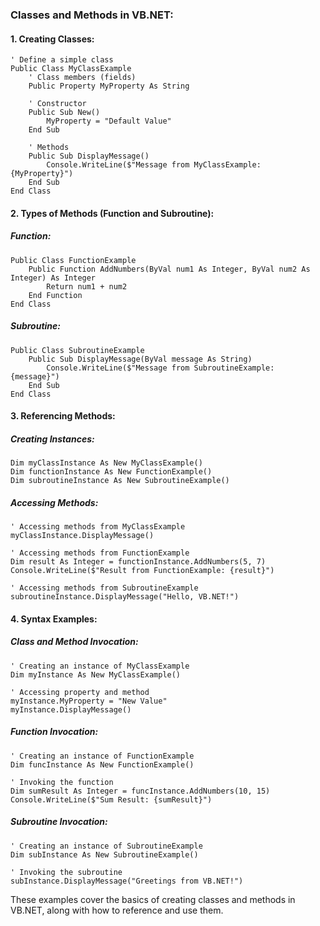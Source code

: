 ### Classes and Methods in VB.NET:

#### 1. Creating Classes:
```vb.net
' Define a simple class
Public Class MyClassExample
    ' Class members (fields)
    Public Property MyProperty As String

    ' Constructor
    Public Sub New()
        MyProperty = "Default Value"
    End Sub

    ' Methods
    Public Sub DisplayMessage()
        Console.WriteLine($"Message from MyClassExample: {MyProperty}")
    End Sub
End Class
```

#### 2. Types of Methods (Function and Subroutine):

##### Function:
```vb.net
Public Class FunctionExample
    Public Function AddNumbers(ByVal num1 As Integer, ByVal num2 As Integer) As Integer
        Return num1 + num2
    End Function
End Class
```

##### Subroutine:
```vb.net
Public Class SubroutineExample
    Public Sub DisplayMessage(ByVal message As String)
        Console.WriteLine($"Message from SubroutineExample: {message}")
    End Sub
End Class
```

#### 3. Referencing Methods:
##### Creating Instances:
```vb.net
Dim myClassInstance As New MyClassExample()
Dim functionInstance As New FunctionExample()
Dim subroutineInstance As New SubroutineExample()
```

##### Accessing Methods:
```vb.net
' Accessing methods from MyClassExample
myClassInstance.DisplayMessage()

' Accessing methods from FunctionExample
Dim result As Integer = functionInstance.AddNumbers(5, 7)
Console.WriteLine($"Result from FunctionExample: {result}")

' Accessing methods from SubroutineExample
subroutineInstance.DisplayMessage("Hello, VB.NET!")
```

#### 4. Syntax Examples:

##### Class and Method Invocation:
```vb.net
' Creating an instance of MyClassExample
Dim myInstance As New MyClassExample()

' Accessing property and method
myInstance.MyProperty = "New Value"
myInstance.DisplayMessage()
```

##### Function Invocation:
```vb.net
' Creating an instance of FunctionExample
Dim funcInstance As New FunctionExample()

' Invoking the function
Dim sumResult As Integer = funcInstance.AddNumbers(10, 15)
Console.WriteLine($"Sum Result: {sumResult}")
```

##### Subroutine Invocation:
```vb.net
' Creating an instance of SubroutineExample
Dim subInstance As New SubroutineExample()

' Invoking the subroutine
subInstance.DisplayMessage("Greetings from VB.NET!")
```

These examples cover the basics of creating classes and methods in VB.NET, along with how to reference and use them.